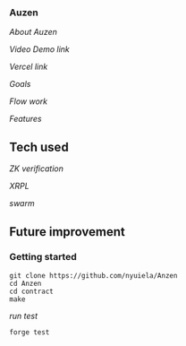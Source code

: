 ### Auzen

*About Auzen*

*Video Demo link*

*Vercel link*

*Goals*


*Flow work*


*Features*


## Tech used

*ZK verification*

*XRPL*

*swarm*


## Future improvement

### Getting started

```
git clone https://github.com/nyuiela/Anzen
cd Anzen
cd contract
make
```

*run test*
```
forge test
```

